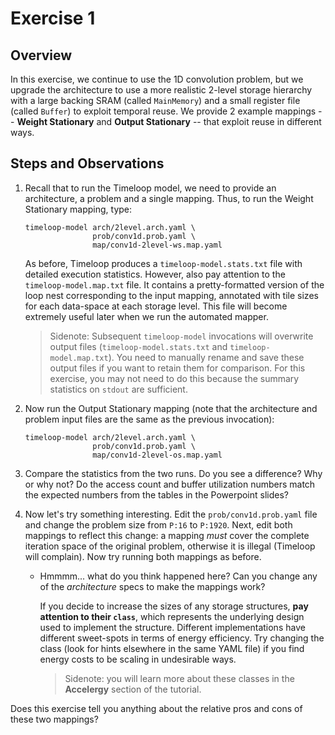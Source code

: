 Exercise 1
==========

## Overview

In this exercise, we continue to use the 1D convolution problem, but we upgrade the architecture to use a more realistic 2-level storage hierarchy with a large backing SRAM (called `MainMemory`) and a small register file (called `Buffer`) to exploit temporal reuse. We provide 2 example mappings -- **Weight Stationary** and **Output Stationary** -- that exploit reuse in different ways.

## Steps and Observations

1. Recall that to run the Timeloop model, we need to provide an architecture, a problem and a single mapping. Thus, to run the Weight Stationary mapping, type:

    ```
    timeloop-model arch/2level.arch.yaml \
                   prob/conv1d.prob.yaml \
                   map/conv1d-2level-ws.map.yaml
    ```

    As before, Timeloop produces a `timeloop-model.stats.txt` file with detailed execution statistics. However, also pay attention to the `timeloop-model.map.txt` file. It contains a pretty-formatted version of the loop nest corresponding to the input mapping, annotated with tile sizes for each data-space at each storage level. This file will become extremely useful later when we run the automated mapper.

    > Sidenote: Subsequent `timeloop-model` invocations will overwrite output files (`timeloop-model.stats.txt` and `timeloop-model.map.txt`). You need to manually rename and save these output files if you want to retain them for comparison. For this exercise, you may not need to do this because the summary statistics on `stdout` are sufficient.

2. Now run the Output Stationary mapping (note that the architecture and problem input files are the same as the previous invocation):

    ```
    timeloop-model arch/2level.arch.yaml \
                   prob/conv1d.prob.yaml \
                   map/conv1d-2level-os.map.yaml
    ```

3. Compare the statistics from the two runs. Do you see a difference? Why or why not? Do the access count and buffer utilization numbers match the expected numbers from the tables in the Powerpoint slides?

4. Now let's try something interesting. Edit the `prob/conv1d.prob.yaml` file and change the problem size from `P:16` to `P:1920`. Next, edit both mappings to reflect this change: a mapping _must_ cover the complete iteration space of the original problem, otherwise it is illegal (Timeloop will complain). Now try running both mappings as before.
    - Hmmmm... what do you think happened here? Can you change any of the _architecture_ specs to make the mappings work?

      If you decide to increase the sizes of any storage structures, **pay attention to their `class`**, which represents the underlying design used to implement the structure. Different implementations have different sweet-spots in terms of energy efficiency. Try changing the class (look for hints elsewhere in the same YAML file) if you find energy costs to be scaling in undesirable ways.

      > Sidenote: you will learn more about these classes in the **Accelergy** section of the tutorial.

Does this exercise tell you anything about the relative pros and cons of these two mappings?
